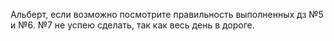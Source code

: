 Альберт, если возможно посмотрите правильность выполненных дз №5 и №6. №7 не успею сделать, так как весь день в дороге.

